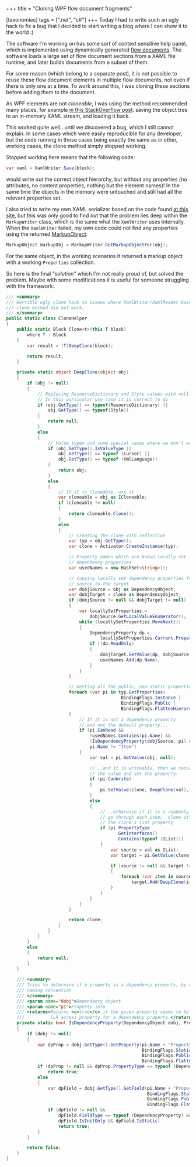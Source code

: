 +++
title = "Cloning WPF flow document fragments"

[taxonomies]
tags = [".net", "c#"]
+++
Today I had to write such an ugly hack to fix a bug that I decided to start writing a blog where I can show it to the world :)

The software I'm working on has some sort of context sensitive help panel, which is implemented using dynamically generated [flow documents](http://msdn.microsoft.com/en-us/library/aa970909.aspx). The software loads a large set of flow document sections from a XAML file runtime, and later builds documents from a subset of them.

For some reason (which belong to a separate post), it is not possible to reuse these flow document elements in multiple flow documents, not even if there is only one at a time. To work around this, I was cloning these sections before adding them to the document.

As WPF elements are not _cloneable_, I was using the method recommended many places, for example [in this StackOverflow post](http://stackoverflow.com/questions/32541/how-can-you-clone-a-wpf-object): saving the object tree to an in-memory XAML stream, and loading it back.

This worked quite well.. until we discovered a bug, which I still cannot explain. In some cases which were easily reproducible for any developer, but the code running in those cases being exactly the same as in other, working cases, the clone method simply stopped working.

Stopped working here means that the following code:

```cs
var xaml = XamlWriter.Save(block);
```

would write out the correct object hierarchy, but without any properties (no attributes, no content properties, nothing but the element names)! In the same time the objects in the memory were untouched and still had all the relevant properties set.

I also tried to write my own XAML serializer based on the code found [at this site](http://go4answers.webhost4life.com/Example/xaml-serialization-replacement-75133.aspx), but this was only good to find out that the problem lies deep within the `MarkupWriter` class, which is the same what the `XamlWriter` uses internally. When the `XamlWriter` failed, my own code could not find any properties using the returned [MarkupObject](http://msdn.microsoft.com/en-us/library/system.windows.markup.primitives.markupobject.aspx):

```cs
MarkupObject markupObj = MarkupWriter.GetMarkupObjectFor(obj);
```

For the same object, in the working scenarios it returned a markup object with a working `Properties` collection.

So here is the final _"solution"_ which I'm not really proud of, but solved the problem. Maybe with some modifications it is useful for someone struggling with the framework:

```cs
/// <summary>
/// Horrible ugly clone hack to issues where XamlWriter/XamlReader based
/// clone method did not work.
/// </summary>
public static class CloneHelper
{
    public static Block Clone<t>(this T block)
        where T : Block
    {
        var result = (T)DeepClone(block);

        return result;
    }

    private static object DeepClone(object obj)
    {
        if (obj != null)
        {
            // Replacing ResourceDictionary and Style values with null. 
            // In this particular use case it is correct to do
            if (obj.GetType() == typeof(ResourceDictionary) ||
                obj.GetType() == typeof(Style))
            {
                return null;
            }
            else
            {
                // Value types and some special cases where we don't want to clone
                if (obj.GetType().IsValueType ||
                    obj.GetType() == typeof (Cursor) ||
                    obj.GetType() == typeof (XmlLanguage))
                {
                    return obj;
                }
                else
                {
                    // If it is cloneable, use it
                    var cloneable = obj as ICloneable;
                    if (cloneable != null)
                    {
                        return cloneable.Clone();
                    }
                    else
                    {
                        // Creating the clone with reflection
                        var typ = obj.GetType();
                        var clone = Activator.CreateInstance(typ);                     

                        // Property names which are known locally set 
                        // dependency properties
                        var usedNames = new HashSet<string>();                        

                        // Copying locally set dependency properties from the 
                        // source to the target
                        var dobjSource = obj as DependencyObject;
                        var dobjTarget = clone as DependencyObject;
                        if (dobjSource != null && dobjTarget != null)
                        {
                            var locallySetProperties = 
                                dobjSource.GetLocalValueEnumerator();
                            while (locallySetProperties.MoveNext())
                            {
                                DependencyProperty dp = 
                                    locallySetProperties.Current.Property;
                                if (!dp.ReadOnly)
                                {
                                    dobjTarget.SetValue(dp, dobjSource.GetValue(dp));
                                    usedNames.Add(dp.Name);
                                }
                            }
                        }                        

                        // Getting all the public, non-static properties of the source
                        foreach (var pi in typ.GetProperties(
                                            BindingFlags.Instance | 
                                            BindingFlags.Public | 
                                            BindingFlags.FlattenHierarchy))
                        {
                            // If it is not a dependency property 
                            // and not the default property...
                            if (pi.CanRead &&
                                !usedNames.Contains(pi.Name) &&
                                !IsDependencyProperty(dobjSource, pi) &&
                                pi.Name != "Item")
                            {                                    
                                var val = pi.GetValue(obj, null);

                                // ..and it is writeable, then we recursively clone 
                                // the value and set the property:
                                if (pi.CanWrite)
                                {                                        
                                    pi.SetValue(clone, DeepClone(val), null);
                                }
                                else
                                {
                                    // ..otherwise if it is a readonly list property, 
                                    // go through each item,  clone it and add to 
                                    // the clone's list property
                                    if (pi.PropertyType
                                          .GetInterfaces()
                                          .Contains(typeof (IList)))
                                    {
                                        var source = val as IList;
                                        var target = pi.GetValue(clone, null) as IList;

                                        if (source != null && target != null)
                                        {
                                            foreach (var item in source)
                                                target.Add(DeepClone(item));
                                        }
                                    }
                                }
                            }
                        }                        

                        return clone;
                    }
                }
            }
        }
        else
        {
            return null;
        }
    }    

    /// <summary>
    /// Tries to determine if a property is a dependency property, by reflection and 
    /// naming convention
    /// </summary>
    /// <param name="dobj">Dependency object
    /// <param name="pi">Property info
    /// <returns>Returns <c>true</c> if the given property seems to be a 
    ///          CLR access property for a dependency property.</returns>
    private static bool IsDependencyProperty(DependencyObject dobj, PropertyInfo pi)
    {
        if (dobj != null)
        {
            var dpProp = dobj.GetType().GetProperty(pi.Name + "Property", 
                                                    BindingFlags.Static |
                                                    BindingFlags.Public |
                                                    BindingFlags.FlattenHierarchy);
            if (dpProp != null && dpProp.PropertyType == typeof (DependencyProperty))
                return true;
            else
            {
                var dpField = dobj.GetType().GetField(pi.Name + "Property", 
                                                      BindingFlags.Static | 
                                                      BindingFlags.Public | 
                                                      BindingFlags.FlattenHierarchy);
                if (dpField != null && 
                    dpField.FieldType == typeof (DependencyProperty) && 
                    dpField.IsInitOnly && dpField.IsStatic)
                    return true;
            }
        }        

        return false;
    }
}
```
